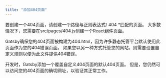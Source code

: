 ```yaml
---
title: "添加404页面"
---
```


要创建一个404页面，请创建一个路径与正则表达式/ 404 *匹配的页面。 大多数情况下，您需要在src/pages/404.js创建一个React组件页面。

Gatsby确保您的404页面被构建为404.html，因为许多静态托管平台默认使用此页面作为您的404错误页面。 如果您以另一种方式托管您的网站，则需要设置自定义规则以便为此文件提供404错误。

开发时，Gatsby添加一个覆盖自定义404页面的默认404页面。 但是，您仍然可以访问您的404页面的确切网址，以验证其正常工作。